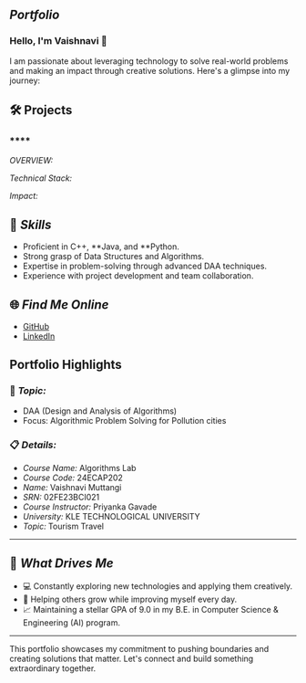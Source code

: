 ## *Portfolio*

### Hello, I'm Vaishnavi 👋

I am passionate about leveraging technology to solve real-world problems and making an impact through creative solutions. 
Here's a glimpse into my journey:  


## 🛠️ Projects

### ****  

*OVERVIEW:*  


*Technical Stack:*  



*Impact:*  


## 🚀 *Skills*  

- Proficient in C++, **Java, and **Python.  
- Strong grasp of Data Structures and Algorithms.  
- Expertise in problem-solving through advanced DAA techniques.  
- Experience with project development and team collaboration.  


## 🌐 *Find Me Online*

- [GitHub]()
- [LinkedIn]()

## Portfolio Highlights

### 🎯 *Topic:* 

- DAA (Design and Analysis of Algorithms)  
- Focus: Algorithmic Problem Solving for Pollution cities  

### 📋 *Details:*

- *Course Name:* Algorithms Lab 
- *Course Code:* 24ECAP202  
- *Name:* Vaishnavi Muttangi 
- *SRN:* 02FE23BCI021 
- *Course Instructor:* Priyanka Gavade  
- *University:* KLE TECHNOLOGICAL UNIVERSITY
- *Topic:* Tourism Travel

---

## 🎨 *What Drives Me*  
- 💻 Constantly exploring new technologies and applying them creatively.  
- 🤝 Helping others grow while improving myself every day.  
- 📈 Maintaining a stellar GPA of 9.0 in my B.E. in Computer Science & Engineering (AI) program.  

---

This portfolio showcases my commitment to pushing boundaries and creating solutions that matter. 
Let's connect and build something extraordinary together.

